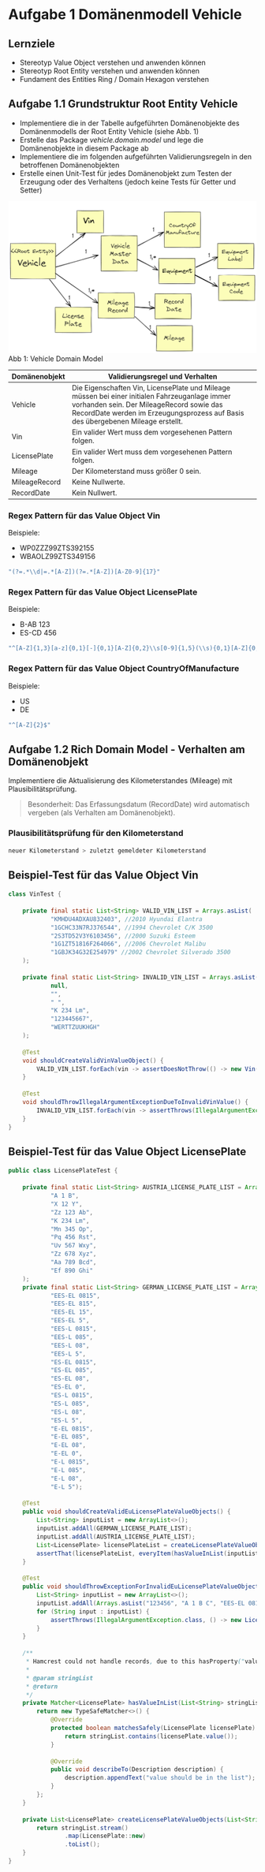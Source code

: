 # Aufgabe 1 Domänenmodell Vehicle

## Lernziele

- Stereotyp Value Object verstehen und anwenden können
- Stereotyp Root Entity verstehen und anwenden können
- Fundament des Entities Ring / Domain Hexagon verstehen

## Aufgabe 1.1 Grundstruktur Root Entity Vehicle
- Implementiere die in der Tabelle aufgeführten Domänenobjekte des Domänenmodells der Root Entity Vehicle (siehe Abb. 1)  
- Erstelle das Package <i>vehicle.domain.model</i> und lege die Domänenobjekte in diesem Package ab
- Implementiere die im folgenden aufgeführten Validierungsregeln in den betroffenen Domänenobjekten
- Erstelle einen Unit-Test für jedes Domänenobjekt zum Testen der Erzeugung oder des Verhaltens (jedoch keine Tests für Getter und Setter)

 ![Vehicle Domain Model](../img/vehicle-domain-model.png)
 Abb 1: Vehicle Domain Model

| Domänenobjekt | Validierungsregel und Verhalten                                                                                                                                                                                                |
|---------------|--------------------------------------------------------------------------------------------------------------------------------------------------------------------------------------------------------------------------------|
| Vehicle       | Die Eigenschaften Vin, LicensePlate und Mileage müssen bei einer initialen Fahrzeuganlage immer vorhanden sein. Der MileageRecord sowie das RecordDate werden im Erzeugungsprozess auf Basis des übergebenen Mileage erstellt. |
| Vin           | Ein valider Wert muss dem vorgesehenen Pattern folgen.                                                                                                                                                                         |
| LicensePlate  | Ein valider Wert muss dem vorgesehenen Pattern folgen.                                                                                                                                                                         |
| Mileage       | Der Kilometerstand muss größer 0 sein.                                                                                                                                                                                         |
| MileageRecord | Keine Nullwerte.                                                                                                                                                                                                               |
| RecordDate    | Kein Nullwert.                                                                                                                                                                                                                 |


### Regex Pattern für das Value Object Vin

Beispiele:

- WP0ZZZ99ZTS392155
- WBAOLZ99ZTS349156

 ```java
 "(?=.*\\d|=.*[A-Z])(?=.*[A-Z])[A-Z0-9]{17}"
 ```
   
### Regex Pattern für das Value Object LicensePlate
   
Beispiele:

- B-AB 123 
- ES-CD 456

```java
"^[A-Z]{1,3}[a-z]{0,1}[-]{0,1}[A-Z]{0,2}\\s[0-9]{1,5}(\\s){0,1}[A-Z]{0,1}[a-z]{0,2}$"
```

### Regex Pattern für das Value Object CountryOfManufacture

Beispiele:

- US 
- DE

```java
"^[A-Z]{2}$"
```

## Aufgabe 1.2 Rich Domain Model - Verhalten am Domänenobjekt

Implementiere die Aktualisierung des Kilometerstandes (Mileage) mit Plausibilitätsprüfung.

> Besonderheit:
> Das Erfassungsdatum (RecordDate) wird automatisch vergeben (als Verhalten am Domänenobjekt).

### Plausibilitätsprüfung für den Kilometerstand

```java
neuer Kilometerstand > zuletzt gemeldeter Kilometerstand
```

## Beispiel-Test für das Value Object Vin

```java
class VinTest {

    private final static List<String> VALID_VIN_LIST = Arrays.asList(
            "KMHDU4ADXAU832403", //2010 Hyundai Elantra
            "1GCHC33N7RJ376544", //1994 Chevrolet C/K 3500
            "2S3TD52V3Y6103456", //2000 Suzuki Esteem
            "1G1ZT51816F264066", //2006 Chevrolet Malibu
            "1GBJK34G32E254979" //2002 Chevrolet Silverado 3500
    );

    private final static List<String> INVALID_VIN_LIST = Arrays.asList(
            null,
            "",
            " ",
            "K 234 Lm",
            "123445667",
            "WERTTZUUKHGH"
    );

    @Test
    void shouldCreateValidVinValueObject() {
        VALID_VIN_LIST.forEach(vin -> assertDoesNotThrow(() -> new Vin(vin)));
    }

    @Test
    void shouldThrowIllegalArgumentExceptionDueToInvalidVinValue() {
        INVALID_VIN_LIST.forEach(vin -> assertThrows(IllegalArgumentException.class, () -> new Vin(vin)));
    }
}
```

## Beispiel-Test für das Value Object LicensePlate

```java
public class LicensePlateTest {

    private final static List<String> AUSTRIA_LICENSE_PLATE_LIST = Arrays.asList(
            "A 1 B",
            "X 12 Y",
            "Zz 123 Ab",
            "K 234 Lm",
            "Mn 345 Op",
            "Pq 456 Rst",
            "Uv 567 Wxy",
            "Zz 678 Xyz",
            "Aa 789 Bcd",
            "Ef 890 Ghi"
    );
    private final static List<String> GERMAN_LICENSE_PLATE_LIST = Arrays.asList(
            "EES-EL 0815",
            "EES-EL 815",
            "EES-EL 15",
            "EES-EL 5",
            "EES-L 0815",
            "EES-L 085",
            "EES-L 08",
            "EES-L 5",
            "ES-EL 0815",
            "ES-EL 085",
            "ES-EL 08",
            "ES-EL 0",
            "ES-L 0815",
            "ES-L 085",
            "ES-L 08",
            "ES-L 5",
            "E-EL 0815",
            "E-EL 085",
            "E-EL 08",
            "E-EL 0",
            "E-L 0815",
            "E-L 085",
            "E-L 08",
            "E-L 5");

    @Test
    public void shouldCreateValidEuLicensePlateValueObjects() {
        List<String> inputList = new ArrayList<>();
        inputList.addAll(GERMAN_LICENSE_PLATE_LIST);
        inputList.addAll(AUSTRIA_LICENSE_PLATE_LIST);
        List<LicensePlate> licensePlateList = createLicensePlateValueObjects(inputList);
        assertThat(licensePlateList, everyItem(hasValueInList(inputList)));
    }

    @Test
    public void shouldThrowExceptionForInvalidEuLicensePlateValueObjects() {
        List<String> inputList = new ArrayList<>();
        inputList.addAll(Arrays.asList("123456", "A 1 B C", "EES-EL 0815 123"));
        for (String input : inputList) {
            assertThrows(IllegalArgumentException.class, () -> new LicensePlate(input));
        }
    }

    /**
     * Hamcrest could not handle records, due to this hasProperty("value", inList(stringList()) does not work
     *
     * @param stringList
     * @return
     */
    private Matcher<LicensePlate> hasValueInList(List<String> stringList) {
        return new TypeSafeMatcher<>() {
            @Override
            protected boolean matchesSafely(LicensePlate licensePlate) {
                return stringList.contains(licensePlate.value());
            }

            @Override
            public void describeTo(Description description) {
                description.appendText("value should be in the list");
            }
        };
    }

    private List<LicensePlate> createLicensePlateValueObjects(List<String> stringList) {
        return stringList.stream()
                .map(LicensePlate::new)
                .toList();
    }
}
```